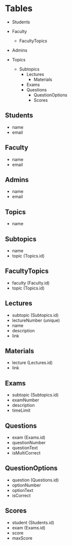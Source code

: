 # Tables
 - Students
 - Faculty
   - FacultyTopics
 - Admins

 - Topics
   - Subtopics
     - Lectures
       - Materials
     - Exams
     - Questions
       - QuestionOptions
       - Scores

## Students
 - name
 - email

## Faculty
 - name
 - email

## Admins
 - name
 - email

## Topics
 - name

## Subtopics
 - name
 - topic (Topics.id)

## FacultyTopics
 - faculty (Faculty.id)
 - topic (Topics.id)

## Lectures
 - subtopic (Subtopics.id)
 - lectureNumber (unique)
 - name
 - description
 - link

## Materials
 - lecture (Lectures.id)
 - link

## Exams
 - subtopic (Subtopics.id)
 - examNumber
 - description
 - timeLimit

## Questions
 - exam (Exams.id)
 - questionNumber
 - questionText
 - isMultiCorrect

## QuestionOptions
 - question (Questions.id)
 - optionNumber
 - optionText
 - isCorrect

## Scores
 - student (Students.id)
 - exam (Exams.id)
 - score
 - maxScore
